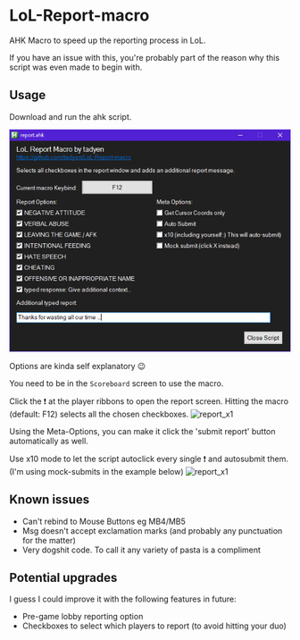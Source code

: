 # LoL-Report-macro

AHK Macro to speed up the reporting process in LoL.

If you have an issue with this, you're probably part of the reason why this script was even made to begin with.

## Usage

Download and run the ahk script.

![user_interface](media/ui.png)

Options are kinda self explanatory 😉

You need to be in the `Scoreboard` screen to use the macro.

Click the ❗ at the player ribbons to open the report screen.
Hitting the macro (default: F12) selects all the chosen checkboxes.
![report_x1](media/report_x1.gif)

Using the Meta-Options, you can make it click the 'submit report' button automatically as well.

Use x10 mode to let the script autoclick every single ❗ and autosubmit them.
(I'm using mock-submits in the example below)
![report_x1](media/report_x10.gif)

## Known issues

- Can't rebind to Mouse Buttons eg MB4/MB5
- Msg doesn't accept exclamation marks (and probably any punctuation for the matter)
- Very dogshit code. To call it any variety of pasta is a compliment

## Potential upgrades

I guess I could improve it with the following features in future:

- Pre-game lobby reporting option
- Checkboxes to select which players to report (to avoid hitting your duo)

